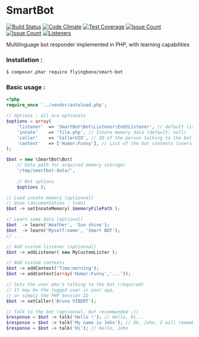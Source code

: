 # SmartBot
[![Build Status](http://62.210.124.92/badge/?type=build)](https://travis-ci.org/flyingbono/SmartBot)
[![Code Climate](http://62.210.124.92/badge/?type=cc_gpa)](https://codeclimate.com/github/flyingbono/SmartBot)
[![Test Coverage](http://62.210.124.92/badge/?type=cc_coverage)](https://codeclimate.com/github/flyingbono/SmartBot/coverage)
[![Issue Count](http://62.210.124.92/badge/?type=cc_issues)](https://codeclimate.com/github/flyingbono/SmartBot)
[![Issue Count](http://62.210.124.92/badge/?type=issues)](https://github.com/flyingbono/SmartBot/issues)
[![Listeners](http://62.210.124.92/badge/?type=listeners)](https://github.com/flyingbono/SmartBot/tree/master/lib/SmartBot/Bot/Listener)

Multilinguage bot responder implemented in PHP, with learning capabilities

### Installation :
``` sh
$ composer.phar require flyingbono/smart-bot
```

### Basic usage :

```php
<?php
require_once '../vendor/autoload.php';

// Options : all are optionals
$options = array(
	'listener' 	=> 'SmartBot\Bot\Listener\EnUSListener', // default listener (default: EnUSListener)
	'innate'	=> 'file.php', // Innate memory data (default: null)
	'caller'	=> 'CallerUID', // ID of the person talking to the bot (default: null)
	'context'	=> ['Humor:Funny'], // List of the bot contexts (users-defined)
);

$bot = new \SmartBot\Bot( 
	// Data path for acquired memory storage)
	'/tmp/smartbot-data/', 
	
	// Bot options
	$options );

// Load innate memory (optionnal)
// @see (documentation : todo)
$bot -> setInnateMemory( $memoryFilePath );

// Learn some data (optional)
$bot  -> learn('Weather', 'Sun shine');
$bot  -> learn('Myself:name', 'Smart BOT');
// ...

// Add custom listener (optionnal)
$bot -> addListener( new MyCustomLister );

// Add custom contexts
$bot -> addContext('Time:morning');
$bot -> addContext(array('Humor:Funny','...'));

// Sets the user who's talking to the bot (required)
// It may be the logged user in your app, 
// or simply the PHP Session ID
$bot -> setCaller('Bruno VIBERT');

// Talk to the bot (optionnal, but recommanded ;))
$response = $bot -> talk('Hello !'); // Hello, Hi...
$response = $bot -> talk('My name is John'); // Ok, John, I will remember that !
$response = $bot -> talk('Hi'); // Hello, John
```
